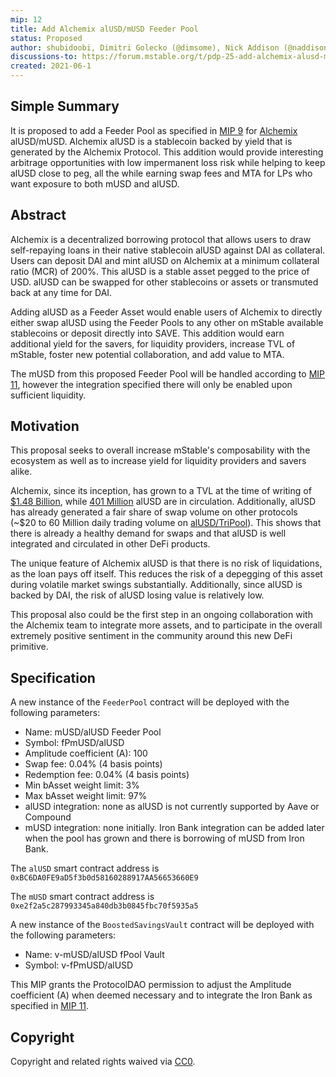```yaml
---
mip: 12
title: Add Alchemix alUSD/mUSD Feeder Pool
status: Proposed
author: shubidoobi, Dimitri Golecko (@dimsome), Nick Addison (@naddison36)
discussions-to: https://forum.mstable.org/t/pdp-25-add-alchemix-alusd-musd-feeder-pool/521
created: 2021-06-1
---
```


## Simple Summary

It is proposed to add a Feeder Pool as specified in [MIP 9](./mip-9) for [Alchemix](https://alchemix.fi/) alUSD/mUSD. Alchemix alUSD is a stablecoin backed by yield that is generated by the Alchemix Protocol. This addition would provide interesting arbitrage opportunities with low impermanent loss risk while helping to keep alUSD close to peg, all the while earning swap fees and MTA for LPs who want exposure to both mUSD and alUSD.

## Abstract

Alchemix is a decentralized borrowing protocol that allows users to draw self-repaying loans in their native stablecoin alUSD against DAI as collateral. Users can deposit DAI and mint alUSD on Alchemix at a minimum collateral ratio (MCR) of 200%. This alUSD is a stable asset pegged to the price of USD. alUSD can be swapped for other stablecoins or assets or transmuted back at any time for DAI.

Adding alUSD as a Feeder Asset would enable users of Alchemix to directly either swap alUSD using the Feeder Pools to any other on mStable available stablecoins or deposit directly into SAVE. This addition would earn additional yield for the savers, for liquidity providers, increase TVL of mStable, foster new potential collaboration, and add value to MTA.

The mUSD from this proposed Feeder Pool will be handled according to [MIP 11](./mip-11), however the integration specified there will only be enabled upon sufficient liquidity.

## Motivation

This proposal seeks to overall increase mStable's composability with the ecosystem as well as to increase yield for liquidity providers and savers alike.

Alchemix, since its inception, has grown to a TVL at the time of writing of [\$1.48 Billion](https://defillama.com/protocol/alchemix), while [401 Million](https://etherscan.io/token/0xBC6DA0FE9aD5f3b0d58160288917AA56653660E9) alUSD are in circulation. Additionally, alUSD has already generated a fair share of swap volume on other protocols (~\$20 to 60 Million daily trading volume on [alUSD/TriPool](https://curve.fi/alusd)). This shows that there is already a healthy demand for swaps and that alUSD is well integrated and circulated in other DeFi products.

The unique feature of Alchemix alUSD is that there is no risk of liquidations, as the loan pays off itself. This reduces the risk of a depegging of this asset during volatile market swings substantially. Additionally, since alUSD is backed by DAI, the risk of alUSD losing value is relatively low.

This proposal also could be the first step in an ongoing collaboration with the Alchemix team to integrate more assets, and to participate in the overall extremely positive sentiment in the community around this new DeFi primitive.

## Specification

A new instance of the `FeederPool` contract will be deployed with the following parameters:

- Name: mUSD/alUSD Feeder Pool
- Symbol: fPmUSD/alUSD
- Amplitude coefficient (A): 100
- Swap fee: 0.04% (4 basis points)
- Redemption fee: 0.04% (4 basis points)
- Min bAsset weight limit: 3%
- Max bAsset weight limit: 97%
- alUSD integration: none as alUSD is not currently supported by Aave or Compound
- mUSD integration: none initially. Iron Bank integration can be added later when the pool has grown and there is borrowing of mUSD from Iron Bank.

The `alUSD` smart contract address is `0xBC6DA0FE9aD5f3b0d58160288917AA56653660E9`

The `mUSD` smart contract address is `0xe2f2a5c287993345a840db3b0845fbc70f5935a5`

A new instance of the `BoostedSavingsVault` contract will be deployed with the following parameters:

- Name: v-mUSD/alUSD fPool Vault
- Symbol: v-fPmUSD/alUSD

This MIP grants the ProtocolDAO permission to adjust the Amplitude coefficient (A) when deemed necessary and to integrate the Iron Bank as specified in [MIP 11](./mip-11).

## Copyright

Copyright and related rights waived via [CC0](https://creativecommons.org/publicdomain/zero/1.0/).
